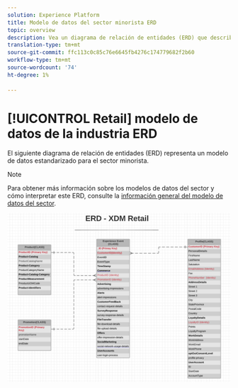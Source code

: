 ```yaml
---
solution: Experience Platform
title: Modelo de datos del sector minorista ERD
topic: overview
description: Vea un diagrama de relación de entidades (ERD) que describe un modelo de datos estandarizado para el sector minorista, compatible con el modelo de datos de experiencias (XDM) para su uso en Adobe Experience Platform.
translation-type: tm+mt
source-git-commit: ffc113c0c85c76e6645fb4276c174779682f2b60
workflow-type: tm+mt
source-wordcount: '74'
ht-degree: 1%

---
```



# [!UICONTROL Retail] modelo de datos de la industria ERD

El siguiente diagrama de relación de entidades (ERD) representa un modelo de datos estandarizado para el sector minorista.

>[!NOTE]
>
>Para obtener más información sobre los modelos de datos del sector y cómo interpretar este ERD, consulte la [información general del modelo de datos del sector](./overview.md).

![](../../images/industries/retail.png)